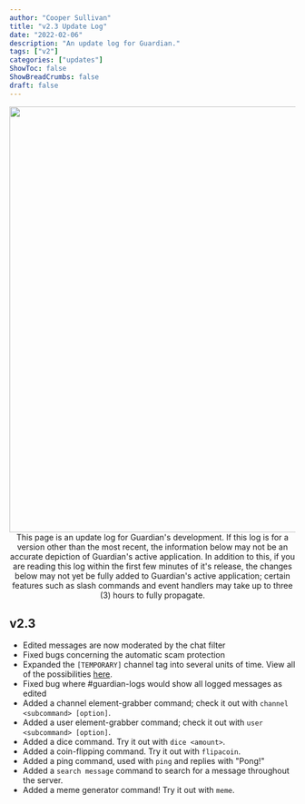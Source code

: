 ```yaml
---
author: "Cooper Sullivan"
title: "v2.3 Update Log"
date: "2022-02-06"
description: "An update log for Guardian."
tags: ["v2"]
categories: ["updates"]
ShowToc: false
ShowBreadCrumbs: false
draft: false
---
```


<p align="center">
  <img width="1920" height="750" src="/images/update-log.png">
  This page is an update log for Guardian's development. If this log is for a version other than the most recent,
  the information below may not be an accurate depiction of Guardian's active application. In addition to this, if
  you are reading this log within the first few minutes of it's release, the changes below may not yet be fully added
  to Guardian's active application; certain features such as slash commands and event handlers may take up to three (3)
  hours to fully propagate.
</p>


## v2.3
- Edited messages are now moderated by the chat filter
- Fixed bugs concerning the automatic scam protection
- Expanded the ``[TEMPORARY]`` channel tag into several units of time. View all of the possibilities [here](/docs/tags/).
- Fixed bug where #guardian-logs would show all logged messages as edited
- Added a channel element-grabber command; check it out with ``channel <subcommand> [option]``.
- Added a user element-grabber command; check it out with ``user <subcommand> [option]``.
- Added a dice command. Try it out with ``dice <amount>``.
- Added a coin-flipping command. Try it out with ``flipacoin``.
- Added a ping command, used with ``ping`` and replies with "Pong!"
- Added a ``search message`` command to search for a message throughout the server.
- Added a meme generator command! Try it out with ``meme``.
